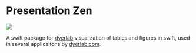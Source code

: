 # Presentation Zen

![](https://live.staticflickr.com/65535/53531863362_dda584eeca_c_d.jpg)

A swift package for [dyerlab](https://dyerlab.org) visualization of tables and figures in swift, used in several applicaitons by [dyerlab.com](https://dyerlab.com).

